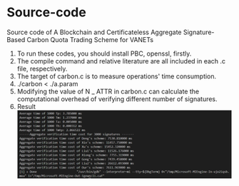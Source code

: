 # Source-code
Source code of  A Blockchain and Certificateless Aggregate Signature-Based Carbon Quota Trading Scheme for VANETs
1. To run these codes, you should install PBC, openssl, firstly.
2. The compile command and relative literature are all included in each .c file, respectively.
3. The target of carbon.c is to measure operations' time consumption.
4. ./carbon < ./a.param
5. Modifying the value of N _ ATTR in carbon.c can calculate the computational overhead of verifying different number of signatures.
6. Result
![image](https://github.com/limuzi-bb/Source-code/blob/main/result.jpg)
